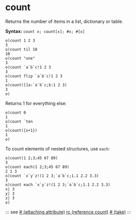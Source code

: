 # count

Returns the number of items in a list, dictionary or table.

**Syntax:** ```count x; count[x]; #x; #[x]```

```o
o)count 1 2 3
3
o)count til 10
10
o)count "one"
3
o)count `a`b`c!1 2 3
3
o)count flip `a`b`c!1 2 3
1
o)count([]a:`a`b`c;b:1 2 3)
3
o)
```

Returns 1 for everything else:

```o
o)count 0
1
o)count `ten
1
o)count({x+1})
1
o)
```

To count elements of nested structures, use `each`:

```o
o)count(1 2;3;45 67 89)
3
o)count each(1 2;3;45 67 89)
2 1 3
o)count `x`y`z!(1 2 3;`a`b`c;1.1 2.2 3.3)
3
o)count each `x`y`z!(1 2 3;`a`b`c;1.1 2.2 3.3)
x| 3
y| 3
z| 3
o)
```

::: see
[# (attaching attribute)](/reference/attr.md)
[rc (reference count)](/verbs/other/rc.md)
[# (take)](/verbs/list/take.md)
:::
